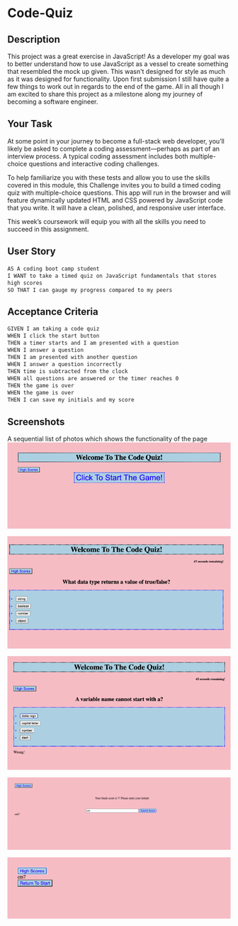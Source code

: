 # Code-Quiz

## Description

This project was a great exercise in JavaScript! As a developer my goal was to better understand how to use JavaScript as a vessel to create something that resembled the mock up given. This wasn't designed for style as much as it was designed for functionality. Upon first submission I still have quite a few things to work out in regards to the end of the game. All in all though I am excited to share this project as a milestone along my journey of becoming a software engineer.

## Your Task

At some point in your journey to become a full-stack web developer, you’ll likely be asked to complete a coding assessment&mdash;perhaps as part of an interview process. A typical coding assessment includes both multiple-choice questions and interactive coding challenges.

To help familiarize you with these tests and allow you to use the skills covered in this module, this Challenge invites you to build a timed coding quiz with multiple-choice questions. This app will run in the browser and will feature dynamically updated HTML and CSS powered by JavaScript code that you write. It will have a clean, polished, and responsive user interface.

This week’s coursework will equip you with all the skills you need to succeed in this assignment.

## User Story

```
AS A coding boot camp student
I WANT to take a timed quiz on JavaScript fundamentals that stores high scores
SO THAT I can gauge my progress compared to my peers
```

## Acceptance Criteria

```
GIVEN I am taking a code quiz
WHEN I click the start button
THEN a timer starts and I am presented with a question
WHEN I answer a question
THEN I am presented with another question
WHEN I answer a question incorrectly
THEN time is subtracted from the clock
WHEN all questions are answered or the timer reaches 0
THEN the game is over
WHEN the game is over
THEN I can save my initials and my score
```

## Screenshots

A sequential list of photos which shows the functionality of the page
![Start Page](Assets/images/screenshot1.png)

![Questions](Assets/images/screenshot2.png)

![Questions Continued](Assets/images/screenshot3.png)

![End Game screenshot](Assets/images/screenshot4.png)

![High scores](Assets/images/screenshot5.png)
